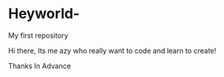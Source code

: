 # Heyworld-
My first repository


Hi there,
 Its me azy who really want to code and learn to create!
 
Thanks In Advance
